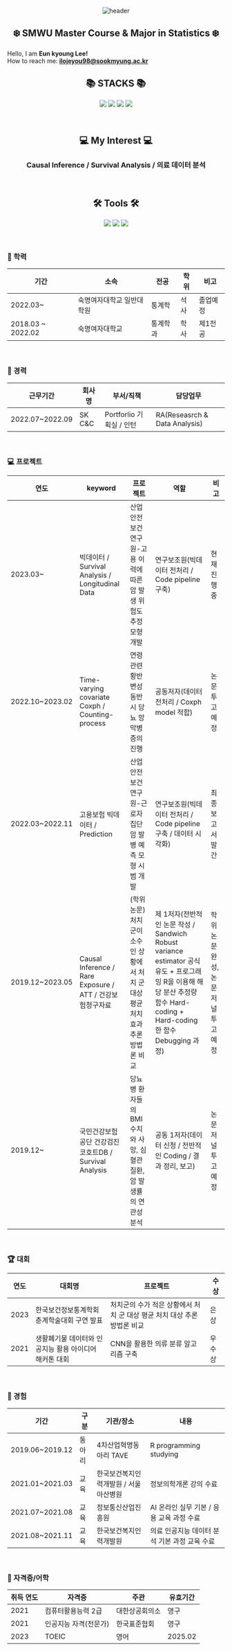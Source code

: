 <div align="center">

![header](https://capsule-render.vercel.app/api?type=waving&color=timeGradient&text=Welcome%20to%20Eun-kyoung's%20GitHub%20👋&animation=twinkling&fontSize=35&fontAlignY=40&fontAlign=50&height=250)


## :snowflake: **SMWU Master Course & Major in Statistics** :snowflake:
</div>

 Hello, I am **Eun kyoung Lee!**<br> 
 How to reach me: **ilojeyou98@sookmyung.ac.kr**<br/> 
 
<div align=center><h2>📚 STACKS 📚</h2></div>
<div align=center>
<p>
  <img src="https://img.shields.io/badge/R-276DC3?style=for-the-badge&logo=R&logoColor=white">
  <img src="https://img.shields.io/badge/-SAS-blue?style=for-the-badge&logo=SAS&logoColor=white">
  <img src="https://img.shields.io/badge/mysql-%2300f.svg?style=for-the-badge&logo=mysql&logoColor=white">
  <img src="https://img.shields.io/badge/python-3776AB?style=for-the-badge&logo=python&logoColor=white"> 
 <p>
</div>	
<br>

<div align=center><h2>💻 My Interest 💻 </h2></div>	
<div align=center><h3>Causal Inference / Survival Analysis / 의료 데이터 분석</h3></div>	
<br>

<div align=center><h2>🛠 Tools 🛠</h2></div>
<div align=center>
<p>
<img src="https://img.shields.io/badge/Rstudio-276DC3?style=for-the-badge&logo=rstudio&logoColor=white"/>
<img src="https://img.shields.io/badge/Google Colab-F9AB00?style=for-the-badge&logo=Google Colab&logoColor=white"/>
<img src="https://img.shields.io/badge/Slack-E34F26?style=for-the-badge&logo=HTML5&logoColor=white" />
 <p>
</div>
<br>

### 📝 학력
|기간|소속|전공|학위|비고|
|-|-|-|-|-|
|2022.03~|숙명여자대학교 일반대학원|통계학|석사|졸업예정|
|2018.03 ~ 2022.02|숙명여자대학교|통계학과|학사|제1전공|
<br>

### 🏫 경력
|근무기간|회사명|부서/직책|담당업무|
|-|-|-|-|
|2022.07~2022.09|SK C&C|Portforlio 기획실 / 인턴|RA(Reseasrch & Data Analysis)|
<br>

### 💻 프로젝트
|연도|keyword|프로젝트|역할|비고|
|-|-|-|-|-|
|2023.03~|빅데이터 / Survival Analysis / Longitudinal Data|산업안전보건연구원-고용 이력에 따른 암 발생 위험도 추정모형 개발|연구보조원(빅데이터 전처리 / Code pipeline 구축)|현재 진행 중|
|2022.10~2023.02|Time-varying covariate Coxph / Counting-process|연령 관련 황반 변성 동반 시 당뇨 망막병증의 진행|공동저자(데이터 전처리 / Coxph model 적합)|논문투고예정|
|2022.03~2022.11|고용보험 빅데이터 / Prediction|산업안전보건연구원-근로자 집단 암 발병 예측 모형 시범 개발|연구보조원(빅데이터 전처리 / Code pipeline 구축 / 데이터 시각화)|최종 보고서 발간|
|2019.12~2023.05|Causal Inference / Rare Exposure / ATT / 건강보험청구자료|(학위논문)처치 군이 소수인 상황에서 처치 군 대상 평균 처치 효과 추론 방법론 비교|제 1저자(전반적인 논문 작성 / Sandwich Robust variance estimator 공식 유도 + 프로그래밍 R을 이용해 해당 분산 추정량 함수 Hard-coding + Hard-coding한 함수 Debugging 과정)|학위 논문 완성, 논문 저널 투고 예정|
|2019.12~|국민건강보험공단 건강검진코호트DB / Survival Analysis|당뇨병 환자들의 BMI수치와 사망, 심혈관 질환, 암 발생률의 연관성 분석|공동 1저자(데이터 신청 / 전반적인 Coding / 결과 정리, 보고)|논문 저널 투고 예정|

<br>

### 🏆 대회
|연도|대회명|프로젝트|수상|
|-|-|-|-|
|2023|한국보건정보통계학회 춘계학술대회 구연 발표|처치군의 수가 적은 상황에서 처치 군 대상 평균 처치 대상 추론 방법론 비교|은상|
|2021|생활폐기물 데이터와 인공지능 활용 아이디어 해커톤 대회|CNN을 활용한 의류 분류 알고리즘 구축|우수상|

<br>

### 📆 경험
|기간|구분|기관/장소|내용|
|-|-|-|-|
|2019.06~2019.12|동아리|4차산업혁명동아리 TAVE|R programming studying|
|2021.01~2021.03|교육|한국보건복지인력개발원 / 서울아산병원|정보의학개론 강의 수료|
|2021.07~2021.08|교육|정보통신산업진흥원|AI 온라인 실무 기본 / 응용 교육 과정 수료|
|2021.08~2021.11|교육|한국보건복지인력개발원|의료 인공지능 데이터 분석 기본 과정 교육 수료|

<br>

### 📜 자격증/어학
|취득 연도|자격증|주관|유효기간|
|-|-|-|-|
|2021|컴퓨터활용능력 2급|대한상공회의소|영구|
|2021|인공지능 자격(전문가)|한국표준협회|영구|
|2023|TOEIC|영어|2025.02|

<br>
